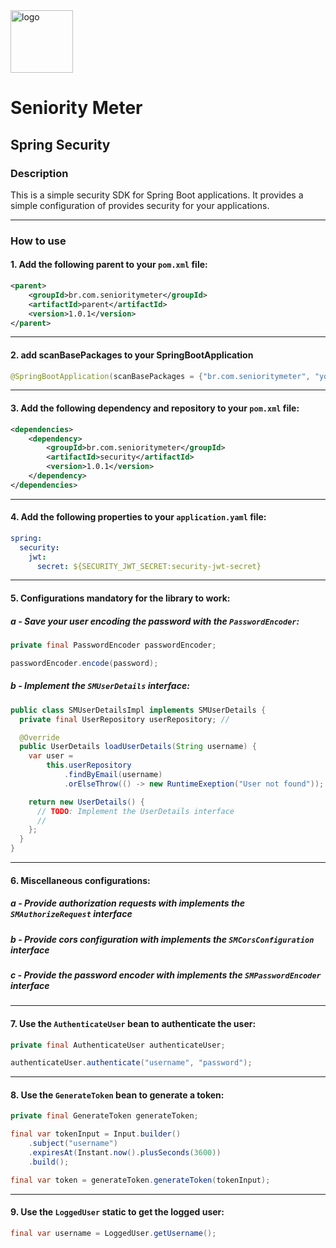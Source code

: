 <img src="https://github.com/SeniorityMeter/spring-sm-starter-bom/assets/36059306/ebfcb364-caea-48eb-972a-2d1ae63f4cdb" alt="logo" width="100"/>

# Seniority Meter
## Spring Security

### Description
This is a simple security SDK for Spring Boot applications. It provides a simple configuration of provides security for your applications. 

___

### How to use
#### 1. Add the following parent to your `pom.xml` file:

```xml
<parent>
    <groupId>br.com.senioritymeter</groupId>
    <artifactId>parent</artifactId>
    <version>1.0.1</version>
</parent>
```
___

#### 2. add scanBasePackages to your SpringBootApplication
```java
@SpringBootApplication(scanBasePackages = {"br.com.senioritymeter", "your.package.name.here"})
```
___

#### 3. Add the following dependency and repository to your `pom.xml` file:

```xml
<dependencies>
    <dependency>
        <groupId>br.com.senioritymeter</groupId>
        <artifactId>security</artifactId>
        <version>1.0.1</version>
    </dependency>
</dependencies>
```
___

#### 4. Add the following properties to your `application.yaml` file:

```yaml
spring:
  security:
    jwt:
      secret: ${SECURITY_JWT_SECRET:security-jwt-secret}
```
___

#### 5. Configurations mandatory for the library to work:

##### a - Save your user encoding the password with the `PasswordEncoder`:

```java
private final PasswordEncoder passwordEncoder;

passwordEncoder.encode(password);
```

##### b - Implement the `SMUserDetails` interface:
```java
public class SMUserDetailsImpl implements SMUserDetails {
  private final UserRepository userRepository; // 

  @Override
  public UserDetails loadUserDetails(String username) {
    var user =
        this.userRepository
            .findByEmail(username)
            .orElseThrow(() -> new RuntimeExeption("User not found"));

    return new UserDetails() {
      // TODO: Implement the UserDetails interface
      // 
    };
  }
}
```

___

#### 6. Miscellaneous configurations:

##### a - Provide authorization requests with implements the `SMAuthorizeRequest` interface
##### b - Provide cors configuration with implements the `SMCorsConfiguration` interface
##### c - Provide the password encoder with implements the `SMPasswordEncoder` interface

___

#### 7. Use the `AuthenticateUser` bean to authenticate the user:

```java
private final AuthenticateUser authenticateUser;

authenticateUser.authenticate("username", "password");
```
___

#### 8. Use the `GenerateToken` bean to generate a token:

```java
private final GenerateToken generateToken;

final var tokenInput = Input.builder()
    .subject("username")
    .expiresAt(Instant.now().plusSeconds(3600))
    .build();

final var token = generateToken.generateToken(tokenInput);
```
___

#### 9. Use the `LoggedUser` static to get the logged user:

```java
final var username = LoggedUser.getUsername();
```

